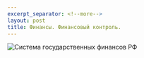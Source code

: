 ```yaml
---
excerpt_separator: <!--more-->
layout: post
title: Финансы. Финансовый контроль.
---
```

 
  
![Система государственных финансов РФ](https://ulmsklv.github.io/images/goverment-finances.png "Система государственных финансов РФ")

